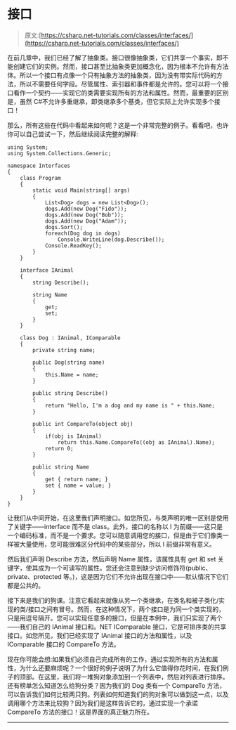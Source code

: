 # 接口

> 原文:[https://csharp.net-tutorials.com/classes/interfaces/](https://csharp.net-tutorials.com/classes/interfaces/)

在前几章中，我们已经了解了抽象类。接口很像抽象类，它们共享一个事实，即不能创建它们的实例。然而，接口甚至比抽象类更加概念化，因为根本不允许有方法体。所以一个接口有点像一个只有抽象方法的抽象类，因为没有带实际代码的方法，所以不需要任何字段。尽管属性、索引器和事件都是允许的。您可以将一个接口看作一个契约——实现它的类需要实现所有的方法和属性。然而，最重要的区别是，虽然 C#不允许多重继承，即类继承多个基类，但它实际上允许实现多个接口！

那么，所有这些在代码中看起来如何呢？这是一个非常完整的例子。看看吧，也许你可以自己尝试一下，然后继续阅读完整的解释:

```
using System;
using System.Collections.Generic;

namespace Interfaces
{
    class Program
    {
        static void Main(string[] args)
        {
            List<Dog> dogs = new List<Dog>();
            dogs.Add(new Dog("Fido"));
            dogs.Add(new Dog("Bob"));
            dogs.Add(new Dog("Adam"));
            dogs.Sort();
            foreach(Dog dog in dogs)
                Console.WriteLine(dog.Describe());
            Console.ReadKey();
        }
    }

    interface IAnimal
    {
        string Describe();

        string Name
        {
            get;
            set;
        }
    }

    class Dog : IAnimal, IComparable
    {
        private string name;

        public Dog(string name)
        {
            this.Name = name;
        }

        public string Describe()
        {
            return "Hello, I'm a dog and my name is " + this.Name;
        }

        public int CompareTo(object obj)
        {
            if(obj is IAnimal)
                return this.Name.CompareTo((obj as IAnimal).Name);
            return 0;
        }

        public string Name
        {
            get { return name; }
            set { name = value; }
        }
    }
}
```

让我们从中间开始，在这里我们声明接口。如您所见，与类声明的唯一区别是使用了关键字——interface 而不是 class。此外，接口的名称以 I 为前缀——这只是一个编码标准，而不是一个要求。您可以随意调用您的接口，但是由于它们像类一样被大量使用，您可能很难区分代码中的某些部分，所以 I 前缀非常有意义。

然后我们声明 Describe 方法，然后声明 Name 属性，该属性具有 get 和 set 关键字，使其成为一个可读写的属性。您还会注意到缺少访问修饰符(public、private、protected 等。)，这是因为它们不允许出现在接口中——默认情况下它们都是公共的。

接下来是我们的狗课。注意它看起来就像从另一个类继承，在类名和被子类化/实现的类/接口之间有冒号。然而，在这种情况下，两个接口是为同一个类实现的，只是用逗号隔开。您可以实现任意多的接口，但是在本例中，我们只实现了两个——我们自己的 IAnimal 接口和。NET IComparable 接口，它是可排序类的共享接口。如您所见，我们已经实现了 IAnimal 接口的方法和属性，以及 IComparable 接口的 CompareTo 方法。

<input type="hidden" name="IL_IN_ARTICLE">

现在你可能会想:如果我们必须自己完成所有的工作，通过实现所有的方法和属性，为什么还要麻烦呢？一个很好的例子说明了为什么它值得你花时间，在我们例子的顶部。在这里，我们将一堆狗对象添加到一个列表中，然后对列表进行排序。还有榜单怎么知道怎么给狗分类？因为我们的 Dog 类有一个 CompareTo 方法，可以告诉我们如何比较两只狗。列表如何知道我们的狗对象可以做到这一点，以及调用哪个方法来比较狗？因为我们是这样告诉它的，通过实现一个承诺 CompareTo 方法的接口！这是界面的真正魅力所在。

* * *